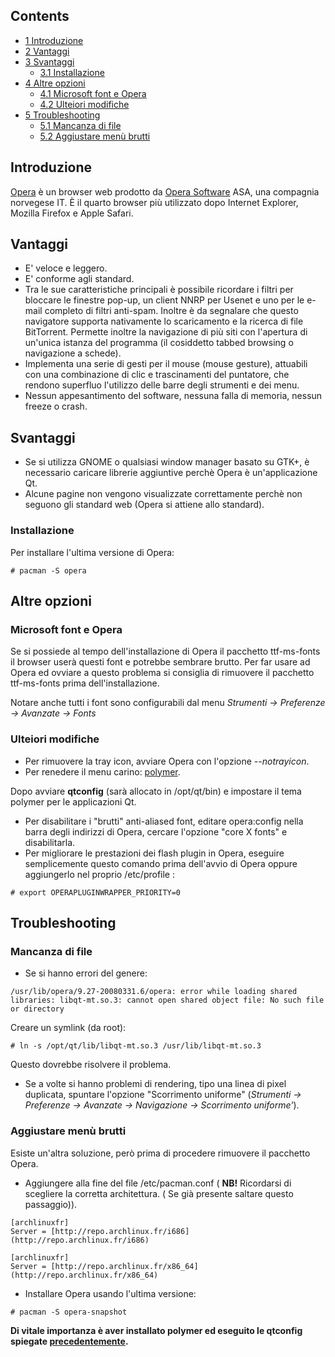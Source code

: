 ## Contents

*   [1 Introduzione](#Introduzione)
*   [2 Vantaggi](#Vantaggi)
*   [3 Svantaggi](#Svantaggi)
    *   [3.1 Installazione](#Installazione)
*   [4 Altre opzioni](#Altre_opzioni)
    *   [4.1 Microsoft font e Opera](#Microsoft_font_e_Opera)
    *   [4.2 Ulteiori modifiche](#Ulteiori_modifiche)
*   [5 Troubleshooting](#Troubleshooting)
    *   [5.1 Mancanza di file](#Mancanza_di_file)
    *   [5.2 Aggiustare menù brutti](#Aggiustare_men.C3.B9_brutti)

## Introduzione

[Opera](http://www.opera.com) è un browser web prodotto da [Opera Software](https://it.wikipedia.org/wiki/Opera_Software) ASA, una compagnia norvegese IT. È il quarto browser più utilizzato dopo Internet Explorer, Mozilla Firefox e Apple Safari.

## Vantaggi

*   E' veloce e leggero.
*   E' conforme agli standard.
*   Tra le sue caratteristiche principali è possibile ricordare i filtri per bloccare le finestre pop-up, un client NNRP per Usenet e uno per le e-mail completo di filtri anti-spam. Inoltre è da segnalare che questo navigatore supporta nativamente lo scaricamento e la ricerca di file BitTorrent. Permette inoltre la navigazione di più siti con l'apertura di un'unica istanza del programma (il cosiddetto tabbed browsing o navigazione a schede).
*   Implementa una serie di gesti per il mouse (mouse gesture), attuabili con una combinazione di clic e trascinamenti del puntatore, che rendono superfluo l'utilizzo delle barre degli strumenti e dei menu.
*   Nessun appesantimento del software, nessuna falla di memoria, nessun freeze o crash.

## Svantaggi

*   Se si utilizza GNOME o qualsiasi window manager basato su GTK+, è necessario caricare librerie aggiuntive perchè Opera è un'applicazione Qt.
*   Alcune pagine non vengono visualizzate correttamente perchè non seguono gli standard web (Opera si attiene allo standard).

### Installazione

Per installare l'ultima versione di Opera:

```
# pacman -S opera

```

## Altre opzioni

### Microsoft font e Opera

Se si possiede al tempo dell'installazione di Opera il pacchetto ttf-ms-fonts il browser userà questi font e potrebbe sembrare brutto. Per far usare ad Opera ed ovviare a questo problema si consiglia di rimuovere il pacchetto ttf-ms-fonts prima dell'installazione.

Notare anche tutti i font sono configurabili dal menu *Strumenti -> Preferenze -> Avanzate -> Fonts*

### Ulteiori modifiche

*   Per rimuovere la tray icon, avviare Opera con l'opzione *--notrayicon*.
*   Per renedere il menu carino: [polymer](https://aur.archlinux.org/packages/polymer/).

Dopo avviare **qtconfig** (sarà allocato in /opt/qt/bin) e impostare il tema polymer per le applicazioni Qt.

*   Per disabilitare i "brutti" anti-aliased font, editare opera:config nella barra degli indirizzi di Opera, cercare l'opzione "core X fonts" e disabilitarla.
*   Per migliorare le prestazioni dei flash plugin in Opera, eseguire semplicemente questo comando prima dell'avvio di Opera oppure aggiungerlo nel proprio /etc/profile :

```
# export OPERAPLUGINWRAPPER_PRIORITY=0

```

## Troubleshooting

### Mancanza di file

*   Se si hanno errori del genere:

```
/usr/lib/opera/9.27-20080331.6/opera: error while loading shared libraries: libqt-mt.so.3: cannot open shared object file: No such file or directory

```

Creare un symlink (da root):

```
# ln -s /opt/qt/lib/libqt-mt.so.3 /usr/lib/libqt-mt.so.3

```

Questo dovrebbe risolvere il problema.

*   Se a volte si hanno problemi di rendering, tipo una linea di pixel duplicata, spuntare l'opzione "Scorrimento uniforme" (*Strumenti -> Preferenze -> Avanzate -> Navigazione -> Scorrimento uniforme'*).

### Aggiustare menù brutti

Esiste un'altra soluzione, però prima di procedere rimuovere il pacchetto Opera.

*   Aggiungere alla fine del file /etc/pacman.conf ( **NB!** Ricordarsi di scegliere la corretta architettura. ( Se già presente saltare questo passaggio)).

```
[archlinuxfr]
Server = [http://repo.archlinux.fr/i686](http://repo.archlinux.fr/i686)

```

```
[archlinuxfr]
Server = [http://repo.archlinux.fr/x86_64](http://repo.archlinux.fr/x86_64)

```

*   Installare Opera usando l'ultima versione:

```
# pacman -S opera-snapshot

```

**Di vitale importanza è aver installato polymer ed eseguito le qtconfig spiegate [precedentemente](#Ulteiori_modifiche).**